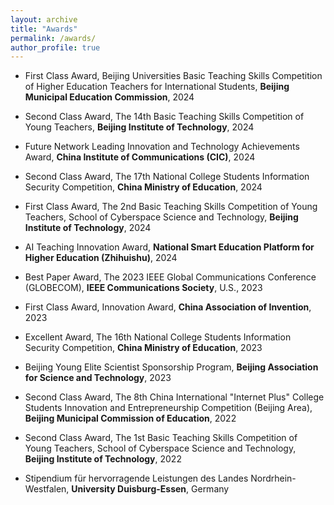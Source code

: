 ```yaml
---
layout: archive
title: "Awards"
permalink: /awards/
author_profile: true
---
```

* First Class Award, Beijing Universities Basic Teaching Skills Competition of Higher Education Teachers for International Students, **Beijing Municipal Education Commission**, 2024

* Second Class Award, The 14th Basic Teaching Skills Competition of Young Teachers, **Beijing Institute of Technology**, 2024

* Future Network Leading Innovation and Technology Achievements Award, **China Institute of Communications (CIC)**, 2024

* Second Class Award, The 17th National College Students Information Security Competition, **China Ministry of Education**, 2024

* First Class Award, The 2nd Basic Teaching Skills Competition of Young Teachers, School of Cyberspace Science and Technology, **Beijing Institute of Technology**, 2024 

* AI Teaching Innovation Award, **National Smart Education Platform for Higher Education (Zhihuishu)**, 2024

* Best Paper Award, The 2023 IEEE Global Communications Conference (GLOBECOM), **IEEE Communications Society**, U.S., 2023

* First Class Award, Innovation Award, **China Association of Invention**, 2023

* Excellent Award, The 16th National College Students Information Security Competition, **China Ministry of Education**, 2023

* Beijing Young Elite Scientist Sponsorship Program, **Beijing Association for Science and Technology**, 2023

* Second Class Award, The 8th China International "Internet Plus" College Students Innovation and Entrepreneurship Competition (Beijing Area), **Beijing Municipal Commission of Education**, 2022 

* Second Class Award, The 1st Basic Teaching Skills Competition of Young Teachers, School of Cyberspace Science and Technology, **Beijing Institute of Technology**, 2022 

* Stipendium für hervorragende Leistungen des Landes Nordrhein-Westfalen, **University Duisburg-Essen**, Germany